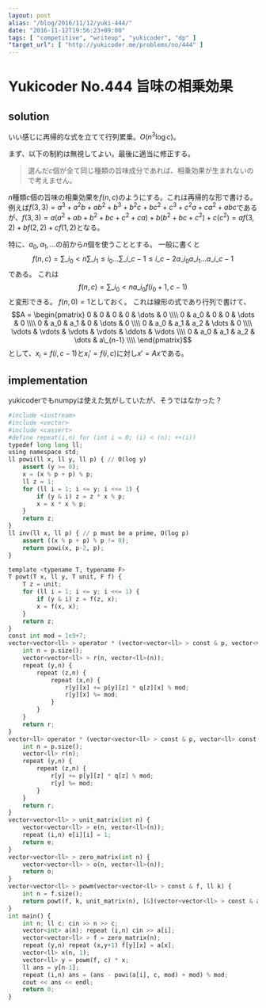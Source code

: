```yaml
---
layout: post
alias: "/blog/2016/11/12/yuki-444/"
date: "2016-11-12T19:56:23+09:00"
tags: [ "competitive", "writeup", "yukicoder", "dp" ]
"target_url": [ "http://yukicoder.me/problems/no/444" ]
---
```


# Yukicoder No.444 旨味の相乗効果

## solution

いい感じに再帰的な式を立てて行列累乗。$O(n^3\log c)$。

まず、以下の制約は無視してよい。最後に適当に修正する。

>   選んだ$c$個が全て同じ種類の旨味成分であれば、相乗効果が生まれないので考えません。

$n$種類$c$個の旨味の相乗効果を$f(n,c)$のようにする。これは再帰的な形で書ける。
例えば$f(3,3) = a^3 + a^2b + ab^2 + b^3 + b^2c + bc^2 + c^3 + c^2a + ca^2 + abc$であるが、$f(3,3) = a(a^2 + ab + b^2 + bc + c^2 + ca) + b(b^2 + bc + c^2) + c(c^2) = af(3,2) + bf(2,2) + cf(1,2)$となる。

特に、$a_0, a_1, \dots$の前から$n$個を使うこととする。
一般に書くと$$f(n,c) = \sum\_{i_0 \lt n} \sum\_{i_1 \le i_0} \dots \sum\_{i\_{c-1} \le i\_{c-2}} a\_{i_0} a\_{i_1} \dots a\_{i\_{c-1}}$$である。
これは$$f(n,c) = \sum\_{i_0 \lt n} a\_{i_0} f(i_0+1, c-1)$$と変形できる。
$f(n,0) = 1$としておく。
これは線形の式であり行列で書けて、$$A = \begin{pmatrix}
0 & 0 & 0 & 0 & \dots & 0 \\\\
0 & a_0 & 0 & 0 & \dots & 0 \\\\
0 & a_0 & a_1 & 0 & \dots & 0 \\\\
0 & a_0 & a_1 & a_2 & \dots & 0 \\\\
\vdots & \vdots & \vdots & \vdots & \ddots & \vdots \\\\
0 & a_0 & a_1 & a_2 & \dots & a\_{n-1} \\\\
\end{pmatrix}$$として、$x_i = f(i, c-1)$と$x_i' = f(i, c)$に対し$x' = Ax$である。


## implementation

yukicoderでもnumpyは使えた気がしていたが、そうではなかった？

``` python
#include <iostream>
#include <vector>
#include <cassert>
#define repeat(i,n) for (int i = 0; (i) < (n); ++(i))
typedef long long ll;
using namespace std;
ll powi(ll x, ll y, ll p) { // O(log y)
    assert (y >= 0);
    x = (x % p + p) % p;
    ll z = 1;
    for (ll i = 1; i <= y; i <<= 1) {
        if (y & i) z = z * x % p;
        x = x * x % p;
    }
    return z;
}
ll inv(ll x, ll p) { // p must be a prime, O(log p)
    assert ((x % p + p) % p != 0);
    return powi(x, p-2, p);
}

template <typename T, typename F>
T powt(T x, ll y, T unit, F f) {
    T z = unit;
    for (ll i = 1; i <= y; i <<= 1) {
        if (y & i) z = f(z, x);
        x = f(x, x);
    }
    return z;
}
const int mod = 1e9+7;
vector<vector<ll> > operator * (vector<vector<ll> > const & p, vector<vector<ll> > const & q) {
    int n = p.size();
    vector<vector<ll> > r(n, vector<ll>(n));
    repeat (y,n) {
        repeat (z,n) {
            repeat (x,n) {
                r[y][x] += p[y][z] * q[z][x] % mod;
                r[y][x] %= mod;
            }
        }
    }
    return r;
}
vector<ll> operator * (vector<vector<ll> > const & p, vector<ll> const & q) {
    int n = p.size();
    vector<ll> r(n);
    repeat (y,n) {
        repeat (z,n) {
            r[y] += p[y][z] * q[z] % mod;
            r[y] %= mod;
        }
    }
    return r;
}
vector<vector<ll> > unit_matrix(int n) {
    vector<vector<ll> > e(n, vector<ll>(n));
    repeat (i,n) e[i][i] = 1;
    return e;
}
vector<vector<ll> > zero_matrix(int n) {
    vector<vector<ll> > o(n, vector<ll>(n));
    return o;
}
vector<vector<ll> > powm(vector<vector<ll> > const & f, ll k) {
    int n = f.size();
    return powt(f, k, unit_matrix(n), [&](vector<vector<ll> > const & a, vector<vector<ll> > const & b) { return a * b; });
}
int main() {
    int n; ll c; cin >> n >> c;
    vector<int> a(n); repeat (i,n) cin >> a[i];
    vector<vector<ll> > f = zero_matrix(n);
    repeat (y,n) repeat (x,y+1) f[y][x] = a[x];
    vector<ll> x(n, 1);
    vector<ll> y = powm(f, c) * x;
    ll ans = y[n-1];
    repeat (i,n) ans = (ans - powi(a[i], c, mod) + mod) % mod;
    cout << ans << endl;
    return 0;
}
```
